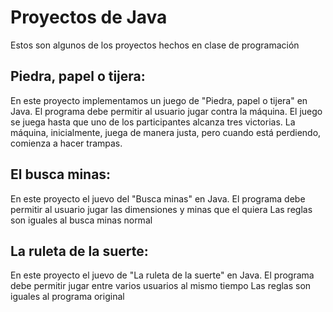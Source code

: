 # Proyectos de Java
Estos son algunos de los proyectos hechos en clase de programación

## Piedra, papel o tijera:
En este proyecto implementamos un juego de "Piedra, papel o tijera" en Java.
El programa debe permitir al usuario jugar contra la máquina. 
El juego se juega hasta que uno de los participantes alcanza tres victorias. 
La máquina, inicialmente, juega de manera justa, pero cuando está perdiendo, comienza a hacer trampas.

## El busca minas:
En este proyecto el juevo del "Busca minas" en Java.
El programa debe permitir al usuario jugar las dimensiones y minas que el quiera
Las reglas son iguales al busca minas normal

## La ruleta de la suerte:
En este proyecto el juevo de "La ruleta de la suerte" en Java.
El programa debe permitir jugar entre varios usuarios al mismo tiempo
Las reglas son iguales al programa original
